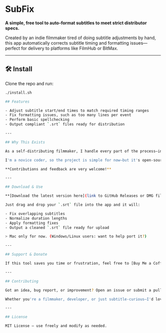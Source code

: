 # SubFix

**A simple, free tool to auto-format subtitles to meet strict distributor specs.**

Created by an indie filmmaker tired of doing subtitle adjustments by hand, this app automatically corrects subtitle timing and formatting issues—perfect for delivery to platforms like FilmHub or BitMax.

---

## 🛠 Install

Clone the repo and run:

```bash
./install.sh

## Features

- Adjust subtitle start/end times to match required timing ranges
- Fix formatting issues, such as too many lines per event
- Perform basic spellchecking
- Output compliant `.srt` files ready for distribution

---

## Why This Exists

As a self-distributing filmmaker, I handle every part of the process—including delivery. Formatting subtitles to match platform specs was a tedious task I had to repeat for every release. I built this app to automate that step and reclaim some sanity.

I'm a novice coder, so the project is simple for now—but it's open-source and evolving.

**Contributions and feedback are very welcome!**

---

## Download & Use

**[Download the latest version here](link to GitHub Releases or DMG file pending...)**

Just drag and drop your `.srt` file into the app and it will:

- Fix overlapping subtitles
- Normalize duration lengths
- Apply formatting fixes
- Output a cleaned `.srt` file ready for upload

> Mac only for now. (Windows/Linux users: want to help port it?)

---

## Support & Donate

If this tool saves you time or frustration, feel free to [Buy Me a Coffee](https://www.buymeacoffee.com/leoxrobertson). Your support helps keep this project going!

---

## Contributing

Got an idea, bug report, or improvement? Open an issue or submit a pull request!

Whether you're a filmmaker, developer, or just subtitle-curious—I'd love to grow this into something helpful for the wider film community.

---

## License

MIT License – use freely and modify as needed.

